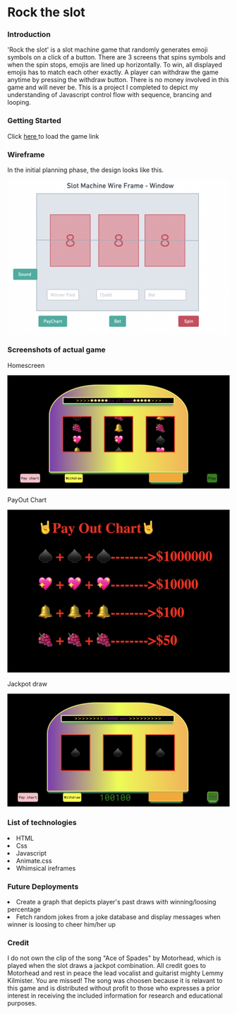 


<h1>Rock the slot</h1>
<h3>Introduction</h3>

'Rock the slot' is a slot machine game that randomly generates emoji symbols on a click of a button. There are 3 screens that spins symbols and when the spin stops, emojis are lined up horizontally. To win, all displayed emojis has to match each other exactly.
A player can withdraw the game anytime by pressing the withdraw button. There is no money involved in this game and will never be. This is a project I completed to depict my understanding of Javascript control flow with sequence, brancing and looping.  

<h3>Getting Started </h3>
  Click <a href="https://unusual-plate.surge.sh">here </a> to load the game
link 
<h3>Wireframe</h3>
In the initial planning phase, the design looks like this.

![Getting Started](/img/wireframe-slot.png)








<h3>Screenshots of actual game</h3>
<p>Homescreen</p>

![Getting Started](/img/rock-the-slot.png)

<p>PayOut Chart</p>

![Getting Started](/img/payout-chart.png)

<p>Jackpot draw </p>

![Getting Started](/img/Jackpot.png)

<h3>List of technologies</h3>
<li> HTML</li>
<li>Css </li>
<li>Javascript </li>
<li>Animate.css</li>
<li> Whimsical ireframes</li>




<h3>Future Deployments</h3>

<li>Create a graph that depicts player's past draws with winning/loosing percentage</li>
<li>Fetch random jokes from a joke database and display messages when winner is loosing to cheer him/her up</li>

<h3>Credit</h3>
I do not own the clip of the song "Ace of Spades" by Motorhead, which is played when the slot draws a jackpot combination. All credit goes to Motorhead and rest in peace the lead vocalist and guitarist mighty Lemmy Kilmister. You are missed!
The song was choosen because it is relavant to this game and is distributed without profit to those who expresses a prior interest in receiving the included information for research and educational purposes. 

